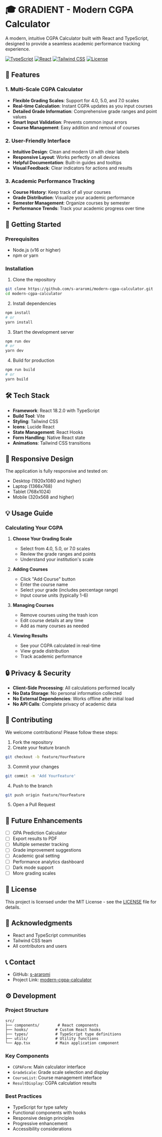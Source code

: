 # 🎓 GRADIENT - Modern CGPA Calculator

A modern, intuitive CGPA Calculator built with React and TypeScript, designed to provide a seamless academic performance tracking experience.

[![TypeScript](https://img.shields.io/badge/TypeScript-4.9.5-blue)](https://www.typescriptlang.org/)
[![React](https://img.shields.io/badge/React-18.2.0-blue)](https://reactjs.org/)
[![Tailwind CSS](https://img.shields.io/badge/Tailwind_CSS-3.4.1-38B2AC)](https://tailwindcss.com/)
[![License](https://img.shields.io/badge/license-MIT-green)](LICENSE)

## 🌟 Features

### 1. Multi-Scale CGPA Calculator
- **Flexible Grading Scales**: Support for 4.0, 5.0, and 7.0 scales
- **Real-time Calculation**: Instant CGPA updates as you input courses
- **Detailed Grade Information**: Comprehensive grade ranges and point values
- **Smart Input Validation**: Prevents common input errors
- **Course Management**: Easy addition and removal of courses

### 2. User-Friendly Interface
- **Intuitive Design**: Clean and modern UI with clear labels
- **Responsive Layout**: Works perfectly on all devices
- **Helpful Documentation**: Built-in guides and tooltips
- **Visual Feedback**: Clear indicators for actions and results

### 3. Academic Performance Tracking
- **Course History**: Keep track of all your courses
- **Grade Distribution**: Visualize your academic performance
- **Semester Management**: Organize courses by semester
- **Performance Trends**: Track your academic progress over time

## 🚀 Getting Started

### Prerequisites
- Node.js (v16 or higher)
- npm or yarn

### Installation

1. Clone the repository
```bash
git clone https://github.com/s-araromi/modern-cgpa-calculator.git
cd modern-cgpa-calculator
```

2. Install dependencies
```bash
npm install
# or
yarn install
```

3. Start the development server
```bash
npm run dev
# or
yarn dev
```

4. Build for production
```bash
npm run build
# or
yarn build
```

## 🛠️ Tech Stack

- **Framework**: React 18.2.0 with TypeScript
- **Build Tool**: Vite
- **Styling**: Tailwind CSS
- **Icons**: Lucide React
- **State Management**: React Hooks
- **Form Handling**: Native React state
- **Animations**: Tailwind CSS transitions

## 📱 Responsive Design

The application is fully responsive and tested on:
- Desktop (1920x1080 and higher)
- Laptop (1366x768)
- Tablet (768x1024)
- Mobile (320x568 and higher)

## 💡 Usage Guide

### Calculating Your CGPA

1. **Choose Your Grading Scale**
   - Select from 4.0, 5.0, or 7.0 scales
   - Review the grade ranges and points
   - Understand your institution's scale

2. **Adding Courses**
   - Click "Add Course" button
   - Enter the course name
   - Select your grade (includes percentage range)
   - Input course units (typically 1-6)

3. **Managing Courses**
   - Remove courses using the trash icon
   - Edit course details at any time
   - Add as many courses as needed

4. **Viewing Results**
   - See your CGPA calculated in real-time
   - View grade distribution
   - Track academic performance

## 🔒 Privacy & Security

- **Client-Side Processing**: All calculations performed locally
- **No Data Storage**: No personal information collected
- **No External Dependencies**: Works offline after initial load
- **No API Calls**: Complete privacy of academic data

## 🤝 Contributing

We welcome contributions! Please follow these steps:

1. Fork the repository
2. Create your feature branch
```bash
git checkout -b feature/YourFeature
```
3. Commit your changes
```bash
git commit -m 'Add YourFeature'
```
4. Push to the branch
```bash
git push origin feature/YourFeature
```
5. Open a Pull Request

## 🎯 Future Enhancements

- [ ] GPA Prediction Calculator
- [ ] Export results to PDF
- [ ] Multiple semester tracking
- [ ] Grade improvement suggestions
- [ ] Academic goal setting
- [ ] Performance analytics dashboard
- [ ] Dark mode support
- [ ] More grading scales

## 📄 License

This project is licensed under the MIT License - see the [LICENSE](LICENSE) file for details.

## 🙏 Acknowledgments

- React and TypeScript communities
- Tailwind CSS team
- All contributors and users

## 📞 Contact

- GitHub: [s-araromi](https://github.com/s-araromi)
- Project Link: [modern-cgpa-calculator](https://github.com/s-araromi/modern-cgpa-calculator)

## ⚙️ Development

### Project Structure
```
src/
├── components/        # React components
├── hooks/            # Custom React hooks
├── types/            # TypeScript type definitions
├── utils/            # Utility functions
└── App.tsx           # Main application component
```

### Key Components
- `CGPAForm`: Main calculator interface
- `GradeScale`: Grade scale selection and display
- `CourseList`: Course management interface
- `ResultDisplay`: CGPA calculation results

### Best Practices
- TypeScript for type safety
- Functional components with hooks
- Responsive design principles
- Progressive enhancement
- Accessibility considerations
